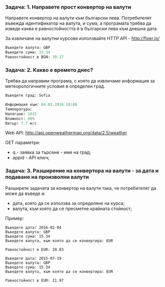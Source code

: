 ### Задача: 1. Направете прост конвертор на валути

Направете конвертор на валути към български лева. Потребителят въвежда идентификатор на валута, и сума, а програмата трябва да изведе каква е равностойността й в български лева към днешна дата.

За извличане на валутни курсове използвайте HTTP API - http://fixer.io/

```python
Въведете валута: GBP
Въведете сума: 15.34
Равностойност в BGN: 39.17
```
### Задача: 2. Какво е времето днес?

Трябва да направим програма, с която да извличаме информация за метеорологичните условия в определен град.

```python
Въведете град: Sofia

Информация към: 04.02.2016 18:00
Температура: 
Налягане: 1015
Влажност: 90%
Вятър: 7.7 м/с
```

Web API: http://api.openweathermap.org/data/2.5/weather

GET параметри:

- q - заявка за търсене - име на град;
- appid - API ключ;


### Задача: 3. Разширение на конвертора на валути - за дата и подаване на произволни валути

Разширете задачата за конвертор на валути така, че потребителят да може да въведе и:

- дата, която да се използва за определяне на курса;
- валута, към която да се пресметне крайната стойност;

Пример:
```
Въведете дата: 2016-02-04
Въведете валута: GBP
Въведете сума: 15.34
Въведете валута, към която да се конвертира: EUR

Равностойност в EUR: 20.03
```
```
Въведете дата: 2015-07-19
Въведете валута: GBP
Въведете сума: 15.34
Въведете валута, към която да се конвертира: EUR

Равностойност в EUR: 21.97
```
